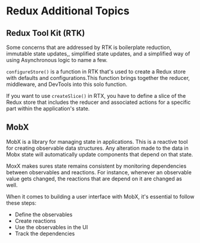 # Redux Additional Topics

## Redux Tool Kit (RTK)

Some concerns that are addressed by RTK is boilerplate reduction, immutable state updates,, simplified state updates, and a simplified way of using Asynchronous logic to name a few.

`configureStore()` is a function in RTK that's used to create a Redux store with defaults and configurations.This function brings together the reducer, middleware, and DevTools into this solo function.

If you want to use `createSlice()` in RTX, you have to define a slice of the Redux store that includes the reducer and associated actions for a specific part within the application's state.

## MobX

MobX is a library for managing state in applications. This is a reactive tool for creating observable data structures. Any alteration made to the data in Mobx state will automatically update components that depend on that state.

MoxX makes sures state remains consistent by monitoring dependencies between observables and reactions. For instance, whenever an observable value gets changed, the reactions that are depend on it are changed as well.

When it comes to building a user interface with MobX, it's essential to follow these steps: 

* Define the observables
* Create reactions
* Use the observables in the UI
* Track the dependencies
